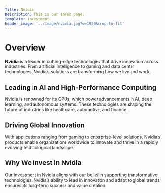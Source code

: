 ```yaml
---
Title: Nvidia
Description: This is our index page.
template: investment
header_image: '../image/nvidia.jpg?w=1920&crop-to-fit'
---
```


# Overview

**Nvidia** is a leader in cutting-edge technologies that drive innovation across industries. From artificial intelligence to gaming and data center technologies, Nvidia’s solutions are transforming how we live and work.

## Leading in AI and High-Performance Computing

Nvidia is renowned for its GPUs, which power advancements in AI, deep learning, and autonomous systems. These technologies are shaping the future of industries like healthcare, automotive, and finance.

## Driving Global Innovation

With applications ranging from gaming to enterprise-level solutions, Nvidia’s products enable organizations worldwide to innovate and thrive in a rapidly evolving technological landscape.

## Why We Invest in Nvidia

Our investment in Nvidia aligns with our belief in supporting transformative technologies. Nvidia’s ability to lead in innovation and adapt to global trends ensures its long-term success and value creation.
